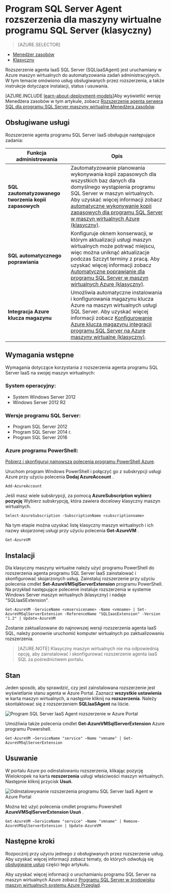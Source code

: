 <properties
    pageTitle="Program SQL Server Agent rozszerzenia dla maszyny wirtualne programu SQL Server (klasyczny) | Microsoft Azure"
    description="W tym temacie opisano, jak zarządzać rozszerzenie agenta programu SQL Server, który pozwala zautomatyzować określonych zadań administracyjnych programu SQL Server. Należą do automatycznego kopii zapasowej, automatycznego poprawiania i integracji magazynu klucza Azure. W tym temacie korzysta z trybu klasycznego wdrożenia."
    services="virtual-machines-windows"
    documentationCenter=""
    authors="rothja"
    manager="jhubbard"
    editor=""
    tags="azure-service-management"/>

<tags
    ms.service="virtual-machines-windows"
    ms.devlang="na"
    ms.topic="article"
    ms.tgt_pltfrm="vm-windows-sql-server"
    ms.workload="infrastructure-services"
    ms.date="10/27/2016"
    ms.author="jroth"/>

# <a name="sql-server-agent-extension-for-sql-server-vms-classic"></a>Program SQL Server Agent rozszerzenia dla maszyny wirtualne programu SQL Server (klasyczny)

> [AZURE.SELECTOR]
- [Menedżer zasobów](virtual-machines-windows-sql-server-agent-extension.md)
- [Klasyczny](virtual-machines-windows-classic-sql-server-agent-extension.md)

Rozszerzenie agenta IaaS SQL Server (SQLIaaSAgent) jest uruchamiany w Azure maszyn wirtualnych do automatyzowania zadań administracyjnych. W tym temacie omówiono usług obsługiwanych przez rozszerzenia, a także instrukcje dotyczące instalacji, status i usuwania.

[AZURE.INCLUDE [learn-about-deployment-models](../../includes/learn-about-deployment-models-classic-include.md)]Aby wyświetlić wersję Menedżera zasobów w tym artykule, zobacz [Rozszerzenie agenta serwera SQL dla programu SQL Server maszyny wirtualne Menedżera zasobów](virtual-machines-windows-sql-server-agent-extension.md).

## <a name="supported-services"></a>Obsługiwane usługi

Rozszerzenie agenta programu SQL Server IaaS obsługuje następujące zadania:

| Funkcja administrowania | Opis |
|---------------------|-------------------------------|
| **SQL zautomatyzowanego tworzenia kopii zapasowych** | Zautomatyzowanie planowania wykonywania kopii zapasowych dla wszystkich baz danych dla domyślnego wystąpienia programu SQL Server w maszyn wirtualnych. Aby uzyskać więcej informacji zobacz [automatyczne wykonywanie kopii zapasowych dla programu SQL Server w maszyn wirtualnych Azure (klasyczny)](virtual-machines-windows-classic-sql-automated-backup.md).|
| **SQL automatycznego poprawiania** | Konfiguruje oknem konserwacji, w którym aktualizacji usługi maszyn wirtualnych może potrwać miejscu, więc można uniknąć aktualizacje podczas Szczyt terminy z pracą. Aby uzyskać więcej informacji zobacz [Automatyczne poprawianie dla programu SQL Server w maszyn wirtualnych Azure (klasyczny)](virtual-machines-windows-classic-sql-automated-patching.md).|
| **Integracja Azure klucza magazynu** | Umożliwia automatyczne instalowania i konfigurowania magazynu klucza Azure na maszyn wirtualnych usługi SQL Server. Aby uzyskać więcej informacji zobacz [Konfigurowanie Azure klucza magazynu integracji programu SQL Server na Azure maszyny wirtualne (klasyczny)](virtual-machines-windows-classic-ps-sql-keyvault.md).|

## <a name="prerequisites"></a>Wymagania wstępne

Wymagania dotyczące korzystania z rozszerzenia agenta programu SQL Server IaaS na swojej maszyn wirtualnych:

### <a name="operating-system"></a>System operacyjny:

- System Windows Server 2012
- Windows Server 2012 R2

### <a name="sql-server-versions"></a>Wersje programu SQL Server:

- Program SQL Server 2012
- Program SQL Server 2014 r.
- Program SQL Server 2016

### <a name="azure-powershell"></a>Azure programu PowerShell:

[Pobierz i skonfiguruj najnowszą polecenia programu PowerShell Azure](../powershell-install-configure.md).

Uruchom program Windows PowerShell i połączyć go z subskrypcji usługi Azure przy użyciu polecenia **Dodaj AzureAccount** .

    Add-AzureAccount

Jeśli masz wiele subskrypcji, za pomocą **AzureSubscription wybierz pozycję** Wybierz subskrypcję, która zawiera docelowy klasyczny maszyn wirtualnych.

    Select-AzureSubscription -SubscriptionName <subscriptionname>

Na tym etapie można uzyskać listę klasyczny maszyn wirtualnych i ich nazwy skojarzonej usługi przy użyciu polecenia **Get-AzureVM** .

    Get-AzureVM

## <a name="installation"></a>Instalacji

Dla klasyczny maszyny wirtualne należy użyć programu PowerShell do rozszerzenia agenta programu SQL Server IaaS zainstalować i skonfigurować skojarzonych usług. Zainstaluj rozszerzenie przy użyciu polecenia cmdlet **Set-AzureVMSqlServerExtension** programu PowerShell. Na przykład następujące polecenie instaluje rozszerzenia w systemie Windows Server maszyn wirtualnych (klasyczny) i nadaje "SQLIaaSExtension".

    Get-AzureVM -ServiceName <vmservicename> -Name <vmname> | Set-AzureVMSqlServerExtension -ReferenceName "SQLIaasExtension" -Version "1.2" | Update-AzureVM

Zostanie zaktualizowane do najnowszej wersji rozszerzenia agenta IaaS SQL, należy ponownie uruchomić komputer wirtualnych po zaktualizowaniu rozszerzenia.

>[AZURE.NOTE] Klasyczny maszyn wirtualnych nie ma odpowiednią opcję, aby zainstalować i skonfigurować rozszerzenie agenta IaaS SQL za pośrednictwem portalu.

## <a name="status"></a>Stan

Jeden sposób, aby sprawdzić, czy jest zainstalowana rozszerzenie jest wyświetlanie stanu agenta w Azure Portal. Zaznacz **wszystkie ustawienia** w karta maszyn wirtualnych, a następnie kliknij na **rozszerzenia**. Należy skontaktować się z rozszerzeniem **SQLIaaSAgent** na liście.

![Program SQL Server IaaS Agent rozszerzenie w Azure Portal](./media/virtual-machines-windows-classic-sql-server-agent-extension/azure-sql-server-iaas-agent-portal.png)

Umożliwia także polecenia cmdlet **Get-AzureVMSqlServerExtension** Azure programu Powershell.

    Get-AzureVM –ServiceName "service" –Name "vmname" | Get-AzureVMSqlServerExtension

## <a name="removal"></a>Usuwanie   

W portalu Azure po odinstalowaniu rozszerzenia, klikając pozycję Wielokropek na karta **rozszerzenia** usługi właściwości maszyn wirtualnych. Następnie kliknij przycisk **Usuń**.

![Odinstalowywanie rozszerzenia programu SQL Server IaaS Agent w Azure Portal](./media/virtual-machines-windows-classic-sql-server-agent-extension/azure-sql-server-iaas-agent-uninstall.png)

Można też użyć polecenia cmdlet programu Powershell **AzureVMSqlServerExtension Usuń** .

    Get-AzureVM –ServiceName "service" –Name "vmname" | Remove-AzureVMSqlServerExtension | Update-AzureVM

## <a name="next-steps"></a>Następne kroki

Rozpocznij przy użyciu jednego z obsługiwanych przez rozszerzenie usług. Aby uzyskać więcej informacji zobacz tematy, do których odwołują się [obsługiwane usług](#supported-services) części tego artykułu.

Aby uzyskać więcej informacji o uruchamianiu programu SQL Server na maszyn wirtualnych Azure zobacz [Programu SQL Server w środowisku maszyn wirtualnych systemu Azure Przegląd](virtual-machines-windows-sql-server-iaas-overview.md).
